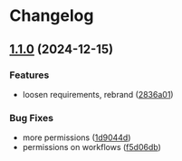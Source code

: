 # Changelog

## [1.1.0](https://github.com/OscillateLabsLLC/tts-plugin-mozilla_remote/compare/v1.0.0...v1.1.0) (2024-12-15)


### Features

* loosen requirements, rebrand ([2836a01](https://github.com/OscillateLabsLLC/tts-plugin-mozilla_remote/commit/2836a01ed9ab656201ff7e524c4d0f8c02fc0109))


### Bug Fixes

* more permissions ([1d9044d](https://github.com/OscillateLabsLLC/tts-plugin-mozilla_remote/commit/1d9044d585dfdfac132cfccc6cb3e5c42c04e860))
* permissions on workflows ([f5d06db](https://github.com/OscillateLabsLLC/tts-plugin-mozilla_remote/commit/f5d06db7227ac307fa61d98af3420c472edb33cd))
